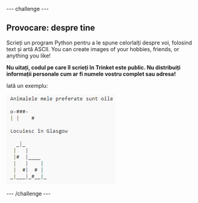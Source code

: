 \--- challenge \---

## Provocare: despre tine

Scrieți un program Python pentru a le spune celorlalți despre voi, folosind text și artă ASCII. You can create images of your hobbies, friends, or anything you like!

**Nu uitați, codul pe care îl scrieți în Trinket este public. Nu distribuiți informații personale cum ar fi numele vostru complet sau adresa!**

Iată un exemplu:

![screenshot](images/me-about.png)

\--- /challenge \---